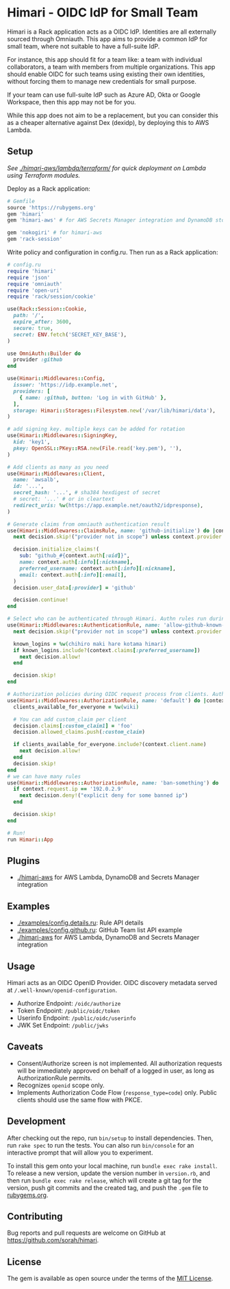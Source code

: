 # Himari - OIDC IdP for Small Team

Himari is a Rack application acts as a OIDC IdP. Identities are all externally sourced through Omniauth. This app aims to provide a common IdP for small team, where not suitable to have a full-suite IdP.

For instance, this app should fit for a team like: a team with individual collaborators, a team with members from multiple organizations. This app should enable OIDC for such teams using existing their own identities, without forcing them to manage new credentials for small purpose.

If your team can use full-suite IdP such as Azure AD, Okta or Google Workspace, then this app may not be for you.

While this app does not aim to be a replacement, but you can consider this as a cheaper alternative against Dex (dexidp), by deploying this to AWS Lambda.

## Setup

<i>See [./himari-aws/lambda/terraform/](./himari-aws/lambda/terraform/) for quick deployment on Lambda using Terraform modules.</i>

Deploy as a Rack application:

```ruby
# Gemfile
source 'https://rubygems.org'
gem 'himari'
gem 'himari-aws' # for AWS Secrets Manager integration and DynamoDB storage backend

gem 'nokogiri' # for himari-aws
gem 'rack-session'
```

Write policy and configuration in config.ru. Then run as a Rack application:

```ruby
# config.ru
require 'himari'
require 'json'
require 'omniauth'
require 'open-uri'
require 'rack/session/cookie'

use(Rack::Session::Cookie,
  path: '/',
  expire_after: 3600,
  secure: true,
  secret: ENV.fetch('SECRET_KEY_BASE'),
)

use OmniAuth::Builder do
  provider :github
end

use(Himari::Middlewares::Config,
  issuer: 'https://idp.example.net',
  providers: [
    { name: :github, button: 'Log in with GitHub' },
  ],
  storage: Himari::Storages::Filesystem.new('/var/lib/himari/data'),
)

# add signing key. multiple keys can be added for rotation
use(Himari::Middlewares::SigningKey,
  kid: 'key1',
  pkey: OpenSSL::PKey::RSA.new(File.read('key.pem'), ''),
)

# Add clients as many as you need
use(Himari::Middlewares::Client,
  name: 'awsalb',
  id: '...',
  secret_hash: '...', # sha384 hexdigest of secret
  # secret: '...' # or in cleartext
  redirect_uris: %w(https://app.example.net/oauth2/idpresponse),
)

# Generate claims from omniauth authentication result
use(Himari::Middlewares::ClaimsRule, name: 'github-initialize') do |context, decision|
  next decision.skip!("provider not in scope") unless context.provider == 'github'

  decision.initialize_claims!(
    sub: "github_#{context.auth[:uid]}",
    name: context.auth[:info][:nickname],
    preferred_username: context.auth[:info][:nickname],
    email: context.auth[:info][:email],
  )
  decision.user_data[:provider] = 'github'

  decision.continue!
end

# Select who can be authenticated through Himari. Authn rules run during omniauth callback
use(Himari::Middlewares::AuthenticationRule, name: 'allow-github-known-members') do |context, decision|
  next decision.skip!("provider not in scope") unless context.provider == 'github'

  known_logins = %w(chihiro maki hare kotama himari)
  if known_logins.include?(context.claims[:preferred_username])
    next decision.allow!
  end

  decision.skip!
end

# Authorization policies during OIDC request process from clients. Authz rules run during oidc authorization
use(Himari::Middlewares::AuthorizationRule, name: 'default') do |context, decision|
  clients_available_for_everyone = %w(wiki)

  # You can add custom_claim per client
  decision.claims[:custom_claim1] = 'foo'
  decision.allowed_claims.push(:custom_claim)

  if clients_available_for_everyone.include?(context.client.name)
    next decision.allow! 
  end
  decision.skip!
end
# we can have many rules
use(Himari::Middlewares::AuthorizationRule, name: 'ban-something') do |context, decision|
  if context.request.ip == '192.0.2.9'
    next decision.deny!("explicit deny for some banned ip")
  end

  decision.skip!
end

# Run!
run Himari::App
```

## Plugins

- [./himari-aws](./himari-aws) for AWS Lambda, DynamoDB and Secrets Manager integration

## Examples

- [./examples/config.details.ru](./examples/config.details.ru): Rule API details
- [./examples/config.github.ru](./examples/config.github.ru): GitHub Team list API example
- [./himari-aws](./himari-aws) for AWS Lambda, DynamoDB and Secrets Manager integration

## Usage

Himari acts as an OIDC OpenID Provider. OIDC discovery metadata served at `/.well-known/openid-configuration`.

- Authorize Endpoint: `/oidc/authorize`
- Token Endpoint: `/public/oidc/token`
- Userinfo Endpoint: `/public/oidc/userinfo`
- JWK Set Endpoint: `/public/jwks`

## Caveats

- Consent/Authorize screen is not implemented. All authorization requests will be immediately approved on behalf of a logged in user, as long as AuthorizationRule permits.
- Recognizes `openid` scope only.
- Implements Authorization Code Flow (`response_type=code`) only. Public clients should use the same flow with PKCE.

## Development

After checking out the repo, run `bin/setup` to install dependencies. Then, run `rake spec` to run the tests. You can also run `bin/console` for an interactive prompt that will allow you to experiment.

To install this gem onto your local machine, run `bundle exec rake install`. To release a new version, update the version number in `version.rb`, and then run `bundle exec rake release`, which will create a git tag for the version, push git commits and the created tag, and push the `.gem` file to [rubygems.org]().

## Contributing

Bug reports and pull requests are welcome on GitHub at https://github.com/sorah/himari.

## License

The gem is available as open source under the terms of the [MIT License](https://opensource.org/licenses/MIT).

